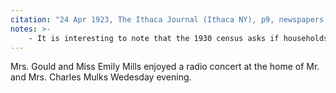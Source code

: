 ```yaml
---
citation: "24 Apr 1923, The Ithaca Journal (Ithaca NY), p9, newspapers.com"
notes: >-
    - It is interesting to note that the 1930 census asks if households have a "Radio set" and Emily does not indicate that she owns one.
---
```

Mrs. Gould and Miss Emily Mills enjoyed a radio concert at the home of Mr. and Mrs. Charles Mulks Wedesday evening. 